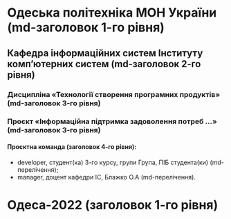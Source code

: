 # Одеська політехніка МОН України (md-заголовок 1-го рівня) 
## Кафедра  інформаційних  систем  Інституту  комп’ютерних  систем  (md-заголовок  2-го рівня) 
### Дисципліна «Технології створення програмних продуктів» (md-заголовок 3-го рівня) 
### Проєкт «Інформаційна підтримка задоволення потреб ...» (md-заголовок 3-го рівня) 
#### Проєктна команда (заголовок 4-го рівня): 
-  developer, студент(ка) 3-го курсу, групи Група, ПІБ студента(ки) (md-перелічення); 
-  manager, доцент кафедри ІС, Блажко О.А (md-перелічення). 
# Одеса-2022 (заголовок 1-го рівня) 
